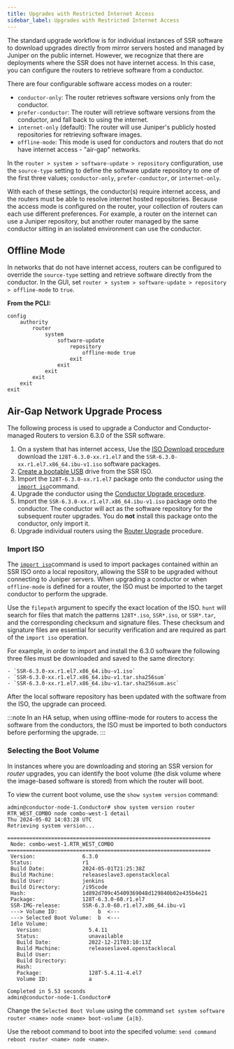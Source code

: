 ```yaml
---
title: Upgrades with Restricted Internet Access
sidebar_label: Upgrades with Restricted Internet Access
---
```


The standard upgrade workflow is for individual instances of SSR software to download upgrades directly from mirror servers hosted and managed by Juniper on the public internet. However, we recognize that there are deployments where the SSR does not have internet access. In this case, you can configure the routers to retrieve software from a conductor.

There are four configurable software access modes on a router:

- `conductor-only`: The router retrieves software versions only from the conductor.
- `prefer-conductor`: The router will retrieve software versions from the conductor, and fall back to using the internet.
- `internet-only` (default): The router will use Juniper's publicly hosted repositories for retrieving software images.
- `offline-mode`: This mode is used for conductors and routers that do not have internet access - "air-gap" networks.

In the `router > system > software-update > repository` configuration, use the `source-type` setting to define the software update repository to one of the first three values; `conductor-only`, `prefer-conductor`, or `internet-only`.

With each of these settings, the conductor(s) require internet access, and the routers must be able to resolve internet hosted repositories. Because the access mode is configured on the router, your collection of routers can each use different preferences. For example, a router on the internet can use a Juniper repository, but another router managed by the same conductor sitting in an isolated environment can use the conductor.

## Offline Mode

In networks that do not have internet access, routers can be configured to override the `source-type` setting and retrieve software directly from the conductor. In the GUI, set `router > system > software-update > repository > offline-mode` to `true`. 

**From the PCLI:**
```
config
    authority
        router
            system
                software-update
                    repository
                        offline-mode true
                    exit
                exit
            exit
        exit
    exit
exit
```
## Air-Gap Network Upgrade Process

The following process is used to upgrade a Conductor and Conductor-managed Routers to version 6.3.0 of the SSR software.

1. On a system that has internet access, Use the [ISO Download procedure](intro_downloading_iso.md#downloading-an-iso) download the `128T-6.3.0-xx.r1.el7` and the `SSR-6.3.0-xx.r1.el7.x86_64.ibu-v1.iso` software packages.
2. [Create a bootable USB](intro_creating_bootable_usb.md) drive from the SSR ISO.
2. Import the `128T-6.3.0-xx.r1.el7` package onto the conductor using the [`import iso`](cli_reference.md#import-iso)command. 
3. Upgrade the conductor using the [Conductor Upgrade procedure](upgrade_ibu_conductor.md).
4. Import the `SSR-6.3.0-xx.r1.el7.x86_64.ibu-v1.iso` package onto the conductor. The conductor will act as the software repository for the subsequent router upgrades. You do **not** install this package onto the conductor, only import it. 
5. Upgrade individual routers using the [Router Upgrade](upgrade_router.md) procedure.

### Import ISO

The [`import iso`](cli_reference.md#import-iso)command is used to import packages contained within an SSR ISO onto a local repository, allowing the SSR to be upgraded without connecting to Juniper servers. When upgrading a conductor or when `offline-mode` is defined for a router, the ISO must be imported to the target conductor to perform the upgrade. 

Use the `filepath` argument to specify the exact location of the ISO. `hunt` will search for files that match the patterns `128T*.iso`, `SSR*.iso`, or `SSR*.tar`, and the corresponding checksum and signature files. These checksum and signature files are essential for security verification and are required as part of the `import iso` operation. 

For example, in order to import and install the 6.3.0 software the following three files must be downloaded and saved to the same directory:

    - `SSR-6.3.0-xx.r1.el7.x86_64.ibu-v1.iso`
    - `SSR-6.3.0-xx.r1.el7.x86_64.ibu-v1.tar.sha256sum`
    - `SSR-6.3.0-xx.r1.el7.x86_64.ibu-v1.tar.sha256sum.asc` 

After the local software repository has been updated with the software from the ISO, the upgrade can proceed.

:::note
In an HA setup, when using offline-mode for routers to access the software from the conductors, the ISO must be imported to both conductors before performing the upgrade.
:::

### Selecting the Boot Volume

In instances where you are downloading and storing an SSR version for *router* upgrades, you can identify the boot volume (the disk volume where the image-based software is stored) from which the router will boot. 

To view the current boot volume, use the `show system version` command: 

```
admin@conductor-node-1.Conductor# show system version router RTR_WEST_COMBO node combo-west-1 detail
Thu 2024-05-02 14:03:28 UTC
Retrieving system version...

=================================================================
 Node: combo-west-1.RTR_WEST_COMBO
=================================================================
 Version:               6.3.0
 Status:                r1
 Build Date:            2024-05-01T21:25:38Z
 Build Machine:         releaseslave3.openstacklocal
 Build User:            jenkins
 Build Directory:       /i95code
 Hash:                  1d892d709c45409369048d129840b02e435b4e21
 Package:               128T-6.3.0-60.r1.el7
 SSR-IMG-release:       SSR-6.3.0-60.r1.el7.x86_64.ibu-v1
 ---> Volume ID:             b  <---
 ---> Selected Boot Volume:  b  <---
 Idle Volume:
   Version:               5.4.11
   Status:                unavailable
   Build Date:            2022-12-21T03:10:13Z
   Build Machine:         releaseslave4.openstacklocal
   Build User:
   Build Directory:
   Hash:
   Package:               128T-5.4.11-4.el7
   Volume ID:             a

Completed in 5.53 seconds
admin@conductor-node-1.Conductor#

```

Change the `Selected Boot Volume` using the command `set system software router <name> node <name> boot-volume {a|b}`.

Use the reboot command to boot into the specifed volume: `send command reboot router <name> node <name>`.








